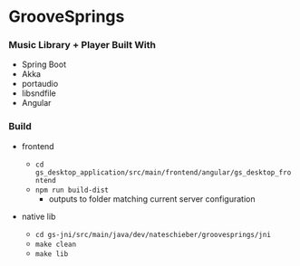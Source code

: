 # GrooveSprings
### Music Library + Player Built With
- Spring Boot
- Akka
- portaudio
- libsndfile
- Angular

### Build
- frontend
  - `cd gs_desktop_application/src/main/frontend/angular/gs_desktop_frontend`
  - `npm run build-dist` 
    - outputs to folder matching current server configuration
  
- native lib
  - `cd gs-jni/src/main/java/dev/nateschieber/groovesprings/jni`
  - `make clean`
  - `make lib`
